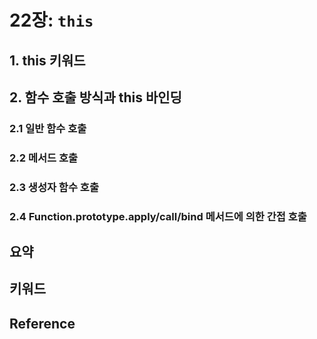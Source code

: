 # 22장: `this`


## 1. this 키워드
## 2. 함수 호출 방식과 this 바인딩
### 2.1 일반 함수 호출
### 2.2 메서드 호출
### 2.3 생성자 함수 호출
### 2.4 Function.prototype.apply/call/bind 메서드에 의한 간접 호출

## 요약
## 키워드
## Reference
